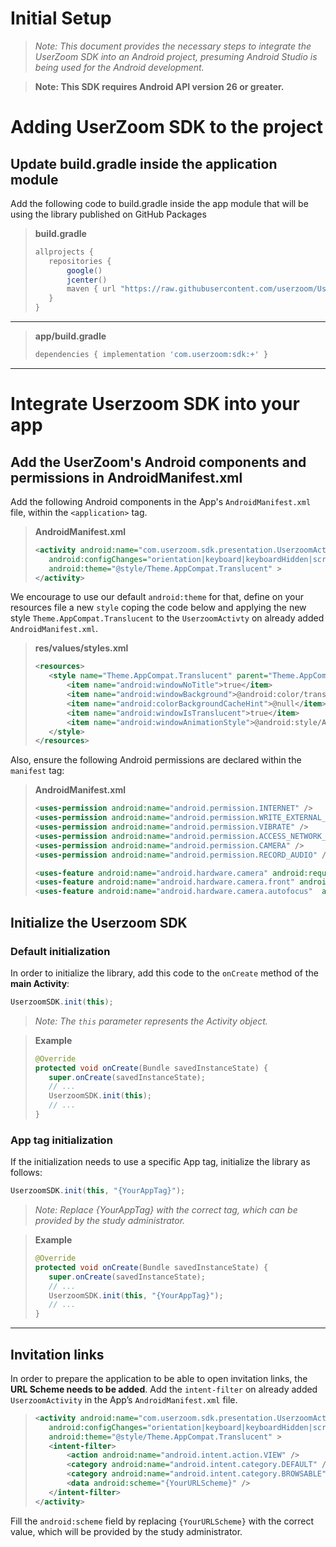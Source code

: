 # Initial Setup

> *Note: This document provides the necessary steps to integrate the UserZoom SDK into an Android project, presuming Android Studio is being used for the Android development.*

> **Note: This SDK requires Android API version 26 or greater.**

# Adding UserZoom SDK to the project

## Update build.gradle inside the application module
Add the following code to build.gradle inside the app module that will be using the library published on GitHub Packages

>**build.gradle**  
>```gradle
> allprojects {
>    repositories {
>        google()
>        jcenter()
>        maven { url "https://raw.githubusercontent.com/userzoom/UserZoomSDK-Android/master" }
>    }
> }
>```

---
>**app/build.gradle**  
>```gradle
>dependencies { implementation 'com.userzoom:sdk:+' }
>```


----
# Integrate Userzoom SDK into your app

## Add the UserZoom's Android components and permissions in AndroidManifest.xml

Add the following Android components in the App's `AndroidManifest.xml` file, within the `<application>` tag.

>**AndroidManifest.xml**
>```xml
><activity android:name="com.userzoom.sdk.presentation.UserzoomActivity"
>    android:configChanges="orientation|keyboard|keyboardHidden|screenSize"
>    android:theme="@style/Theme.AppCompat.Translucent" >
></activity>
>```

We encourage to use our default `android:theme` for that, define on your resources file a new `style` coping the code below and applying the new style `Theme.AppCompat.Translucent` to the `UserzoomActivty` on already added `AndroidManifest.xml`.

>**res/values/styles.xml**
>```xml
><resources>
>    <style name="Theme.AppCompat.Translucent" parent="Theme.AppCompat.Light.NoActionBar">
>        <item name="android:windowNoTitle">true</item>
>        <item name="android:windowBackground">@android:color/transparent</item>
>        <item name="android:colorBackgroundCacheHint">@null</item>
>        <item name="android:windowIsTranslucent">true</item>
>        <item name="android:windowAnimationStyle">@android:style/Animation</item>
>    </style>
></resources>
>```

Also, ensure the following Android permissions are declared within the `manifest` tag:

>**AndroidManifest.xml**
>```xml
><uses-permission android:name="android.permission.INTERNET" />
><uses-permission android:name="android.permission.WRITE_EXTERNAL_STORAGE" />
><uses-permission android:name="android.permission.VIBRATE" />
><uses-permission android:name="android.permission.ACCESS_NETWORK_STATE" />
><uses-permission android:name="android.permission.CAMERA" />
><uses-permission android:name="android.permission.RECORD_AUDIO" />
>
><uses-feature android:name="android.hardware.camera" android:required="false" />
><uses-feature android:name="android.hardware.camera.front" android:required="false"/>
><uses-feature android:name="android.hardware.camera.autofocus"  android:required="false"/>
>```

## Initialize the Userzoom SDK

### Default initialization

In order to initialize the library, add this code to the `onCreate` method of the **main Activity**:

```Java
UserzoomSDK.init(this);
```
> *Note: The `this` parameter represents the Activity object.*

> **Example**
>```Java
>@Override
>protected void onCreate(Bundle savedInstanceState) {
>    super.onCreate(savedInstanceState);
>    // ...
>    UserzoomSDK.init(this);
>    // ...
>}
>```

### App tag initialization

If the initialization needs to use a specific App tag, initialize the library as follows:

```Java
UserzoomSDK.init(this, "{YourAppTag}");
```
> *Note: Replace {YourAppTag} with the correct tag, which can be provided by the study administrator.*

> **Example**
>```Java
>@Override
>protected void onCreate(Bundle savedInstanceState) {
>    super.onCreate(savedInstanceState);
>    // ...
>    UserzoomSDK.init(this, "{YourAppTag}");
>    // ...
>}
>```

----

## Invitation links

In order to prepare the application to be able to open invitation links, the **URL Scheme needs to be added**. Add the `intent-filter` on already added `UserzoomActivity` in the App’s `AndroidManifest.xml` file.

>```xml
><activity android:name="com.userzoom.sdk.presentation.UserzoomActivity"
>    android:configChanges="orientation|keyboard|keyboardHidden|screenSize"
>    android:theme="@style/Theme.AppCompat.Translucent" >
>    <intent-filter>
>        <action android:name="android.intent.action.VIEW" />
>        <category android:name="android.intent.category.DEFAULT" />
>        <category android:name="android.intent.category.BROWSABLE" />
>        <data android:scheme="{YourURLScheme}" />
>    </intent-filter>
></activity>
>```

Fill the `android:scheme` field by replacing `{YourURLScheme}` with the correct value, which will be provided by the study administrator.

